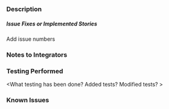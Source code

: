 ### Description
<Required description>


##### Issue Fixes or Implemented Stories
Add issue numbers 

### Notes to Integrators
<Add any additional notes or information for integrators>


### Testing Performed
<What testing has been done? Added tests? Modified tests? >


### Known Issues
<Known issues that do not affect product stability>
